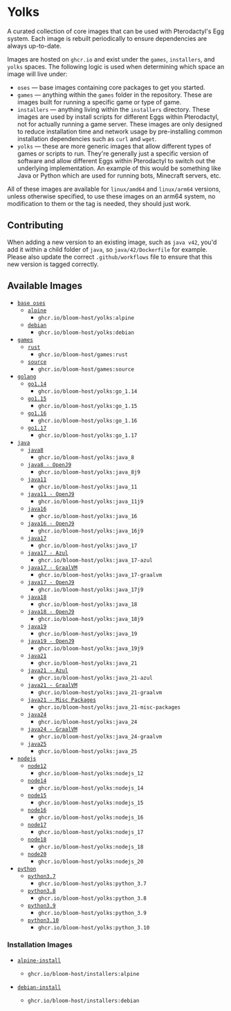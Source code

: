 # Yolks

A curated collection of core images that can be used with Pterodactyl's Egg system. Each image is rebuilt
periodically to ensure dependencies are always up-to-date.

Images are hosted on `ghcr.io` and exist under the `games`, `installers`, and `yolks` spaces. The following logic
is used when determining which space an image will live under:

* `oses` — base images containing core packages to get you started.
* `games` — anything within the `games` folder in the repository. These are images built for running a specific game
or type of game.
* `installers` — anything living within the `installers` directory. These images are used by install scripts for different
Eggs within Pterodactyl, not for actually running a game server. These images are only designed to reduce installation time
and network usage by pre-installing common installation dependencies such as `curl` and `wget`.
* `yolks` — these are more generic images that allow different types of games or scripts to run. They're generally just
a specific version of software and allow different Eggs within Pterodactyl to switch out the underlying implementation. An
example of this would be something like Java or Python which are used for running bots, Minecraft servers, etc.

All of these images are available for `linux/amd64` and `linux/arm64` versions, unless otherwise specified, to use
these images on an arm64 system, no modification to them or the tag is needed, they should just work.

## Contributing

When adding a new version to an existing image, such as `java v42`, you'd add it within a child folder of `java`, so
`java/42/Dockerfile` for example. Please also update the correct `.github/workflows` file to ensure that this new version
is tagged correctly.

## Available Images

* [`base oses`](oses)
  * [`alpine`](oses/alpine)
    * `ghcr.io/bloom-host/yolks:alpine`
  * [`debian`](oses/debian)
    * `ghcr.io/bloom-host/yolks:debian`
* [`games`](games)
  * [`rust`](games/rust)
    * `ghcr.io/bloom-host/games:rust`
  * [`source`](games/source)
    * `ghcr.io/bloom-host/games:source`
* [`golang`](go)
  * [`go1.14`](go/1.14)
    * `ghcr.io/bloom-host/yolks:go_1.14`
  * [`go1.15`](go/1.15)
    * `ghcr.io/bloom-host/yolks:go_1.15`
  * [`go1.16`](go/1.16)
    * `ghcr.io/bloom-host/yolks:go_1.16`
  * [`go1.17`](go/1.17)
    * `ghcr.io/bloom-host/yolks:go_1.17`
* [`java`](java)
  * [`java8`](java/8)
    * `ghcr.io/bloom-host/yolks:java_8`
  * [`java8 - OpenJ9`](java/8j9)
    * `ghcr.io/bloom-host/yolks:java_8j9`
  * [`java11`](java/11)
    * `ghcr.io/bloom-host/yolks:java_11`
  * [`java11 - OpenJ9`](java/11j9)
    * `ghcr.io/bloom-host/yolks:java_11j9`
  * [`java16`](java/16)
    * `ghcr.io/bloom-host/yolks:java_16`
  * [`java16 - OpenJ9`](java/16j9)
    * `ghcr.io/bloom-host/yolks:java_16j9`
  * [`java17`](java/17)
    * `ghcr.io/bloom-host/yolks:java_17`
  * [`java17 - Azul`](java/17-azul)
	* `ghcr.io/bloom-host/yolks:java_17-azul`
  * [`java17 - GraalVM`](java/17-graalvm)
    * `ghcr.io/bloom-host/yolks:java_17-graalvm`
  * [`java17 - OpenJ9`](java/17j9)
    * `ghcr.io/bloom-host/yolks:java_17j9`
  * [`java18`](java/18)
    * `ghcr.io/bloom-host/yolks:java_18`
  * [`java18 - OpenJ9`](java/18j9)
    * `ghcr.io/bloom-host/yolks:java_18j9`
  * [`java19`](java/19)
    * `ghcr.io/bloom-host/yolks:java_19`
  * [`java19 - OpenJ9`](java/19j9)
    * `ghcr.io/bloom-host/yolks:java_19j9`
  * [`java21`](java/21)
    * `ghcr.io/bloom-host/yolks:java_21`
  * [`java21 - Azul`](java/21-azul)
	* `ghcr.io/bloom-host/yolks:java_21-azul`
  * [`java21 - GraalVM`](java/21-graalvm)
	* `ghcr.io/bloom-host/yolks:java_21-graalvm`
  * [`java21 - Misc Packages`](java/21-misc-packages)
	* `ghcr.io/bloom-host/yolks:java_21-misc-packages`
  * [`java24`](java/24)
    * `ghcr.io/bloom-host/yolks:java_24`
  * [`java24 - GraalVM`](java/24-graalvm)
	* `ghcr.io/bloom-host/yolks:java_24-graalvm`
  * [`java25`](java/25)
	  * `ghcr.io/bloom-host/yolks:java_25`
* [`nodejs`](nodejs)
  * [`node12`](nodejs/12)
    * `ghcr.io/bloom-host/yolks:nodejs_12`
  * [`node14`](nodejs/14)
    * `ghcr.io/bloom-host/yolks:nodejs_14`
  * [`node15`](nodejs/15)
    * `ghcr.io/bloom-host/yolks:nodejs_15`
  * [`node16`](nodejs/16)
    * `ghcr.io/bloom-host/yolks:nodejs_16`
  * [`node17`](nodejs/17)
    * `ghcr.io/bloom-host/yolks:nodejs_17`
  * [`node18`](nodejs/18)
    * `ghcr.io/bloom-host/yolks:nodejs_18`
  * [`node20`](nodejs/18)
    * `ghcr.io/bloom-host/yolks:nodejs_20`
* [`python`](python)
  * [`python3.7`](python/3.7)
    * `ghcr.io/bloom-host/yolks:python_3.7`
  * [`python3.8`](python/3.8)
    * `ghcr.io/bloom-host/yolks:python_3.8`
  * [`python3.9`](python/3.9)
    * `ghcr.io/bloom-host/yolks:python_3.9`
  * [`python3.10`](python/3.10)
    * `ghcr.io/bloom-host/yolks:python_3.10`

### Installation Images

* [`alpine-install`](installers/alpine)
  * `ghcr.io/bloom-host/installers:alpine`

* [`debian-install`](installers/debian)
  * `ghcr.io/bloom-host/installers:debian`
